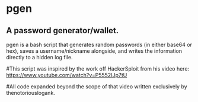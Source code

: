 # pgen
## A password generator/wallet.

pgen is a bash script that generates random passwords (in either base64 or hex), saves a username/nickname alongside, and writes the information directly to a hidden log file.

#This script was inspired by the work off HackerSploit from his video here: https://www.youtube.com/watch?v=P5552IJp7tU

#All code expanded beyond the scope of that video written exclusively by thenotoriouslogank.
